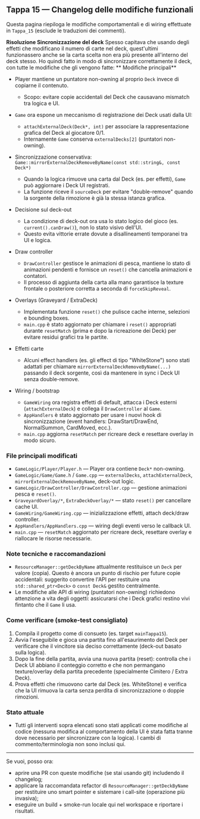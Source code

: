 ## Tappa 15 — Changelog delle modifiche funzionali

Questa pagina riepiloga le modifiche comportamentali e di wiring effettuate in `Tappa_15` (esclude le traduzioni dei commenti).

**Risoluzione Sincronizzazione del deck**
Spesso capitava che usando degli effetti che modificano il numero di carte nel deck, quest'ultimi funzionassero anche se la carta scelta non era più presente all'interno del deck stesso.
Ho quindi fatto in modo di sincronizzare correttamente il deck, con tutte le modifiche che gli vengono fatte:
**
Modifiche principali**

- Player mantiene un puntatore non-owning al proprio `Deck` invece di copiarne il contenuto.
  - Scopo: evitare copie accidentali del Deck che causavano mismatch tra logica e UI.

- `Game` ora espone un meccanismo di registrazione dei Deck usati dalla UI:
  - `attachExternalDeck(Deck*, int)` per associare la rappresentazione grafica del Deck al giocatore 0/1.
  - Internamente `Game` conserva `externalDecks[2]` (puntatori non-owning).

- Sincronizzazione conservativa: `Game::mirrorExternalDeckRemoveByName(const std::string&, const Deck*)`
  - Quando la logica rimuove una carta dal Deck (es. per effetti), `Game` può aggiornare i Deck UI registrati.
  - La funzione riceve il `sourceDeck` per evitare "double-remove" quando la sorgente della rimozione è già la stessa istanza grafica.

- Decisione sul deck-out
  - La condizione di deck-out ora usa lo stato logico del gioco (es. `current().canDraw()`), non lo stato visivo dell'UI.
  - Questo evita vittorie errate dovute a disallineamenti temporanei tra UI e logica.

- Draw controller
  - `DrawController` gestisce le animazioni di pesca, mantiene lo stato di animazioni pendenti e fornisce un `reset()` che cancella animazioni e contatori.
  - Il processo di aggiunta della carta alla mano garantisce la texture frontale o posteriore corretta a seconda di `forceSkipReveal`.

- Overlays (Graveyard / ExtraDeck)
  - Implementata funzione `reset()` che pulisce cache interne, selezioni e bounding boxes.
  - `main.cpp` è stato aggiornato per chiamare i `reset()` appropriati durante `resetMatch` (prima e dopo la ricreazione dei Deck) per evitare residui grafici tra le partite.

- Effetti carte
  - Alcuni effect handlers (es. gli effect di tipo "WhiteStone") sono stati adattati per chiamare `mirrorExternalDeckRemoveByName(...)` passando il deck sorgente, così da mantenere in sync i Deck UI senza double-remove.

- Wiring / bootstrap
  - `GameWiring` ora registra effetti di default, attacca i Deck esterni (`attachExternalDeck`) e collega il `DrawController` al `Game`.
  - `AppHandlers` è stato aggiornato per usare i nuovi hook di sincronizzazione (event handlers: DrawStart/DrawEnd, NormalSummon, CardMoved, ecc.).
  - `main.cpp` aggiorna `resetMatch` per ricreare deck e resettare overlay in modo sicuro.

### File principali modificati
- `GameLogic/Player/Player.h` — Player ora contiene `Deck*` non-owning.
- `GameLogic/Game/Game.h` / `Game.cpp` — `externalDecks`, `attachExternalDeck`, `mirrorExternalDeckRemoveByName`, deck-out logic.
- `GameLogic/DrawController/DrawController.cpp` — gestione animazioni pesca e `reset()`.
- `GraveyardOverlay/*`, `ExtraDeckOverlay/*` — stato `reset()` per cancellare cache UI.
- `GameWiring/GameWiring.cpp` — inizializzazione effetti, attach deck/draw controller.
- `AppHandlers/AppHandlers.cpp` — wiring degli eventi verso le callback UI.
- `main.cpp` — `resetMatch` aggiornato per ricreare deck, resettare overlay e riallocare le risorse necessarie.

### Note tecniche e raccomandazioni
- `ResourceManager::getDeckByName` attualmente restituisce un `Deck` per valore (copia). Questo è ancora un punto di rischio per future copie accidentali: suggerito convertire l'API per restituire una `std::shared_ptr<Deck>` o `const Deck&` gestito centralmente.
- Le modifiche alle API di wiring (puntatori non-owning) richiedono attenzione a vita degli oggetti: assicurarsi che i Deck grafici restino vivi fintanto che il `Game` li usa.

### Come verificare (smoke-test consigliato)
1. Compila il progetto come di consueto (es. target `mainTappa15`).
2. Avvia l'eseguibile e gioca una partita fino all'esaurimento del Deck per verificare che il vincitore sia deciso correttamente (deck-out basato sulla logica).
3. Dopo la fine della partita, avvia una nuova partita (reset): controlla che i Deck UI abbiano il conteggio corretto e che non permangano texture/overlay della partita precedente (specialmente Cimitero / Extra Deck).
4. Prova effetti che rimuovono carte dal Deck (es. WhiteStone) e verifica che la UI rimuova la carta senza perdita di sincronizzazione o doppie rimozioni.

### Stato attuale
- Tutti gli interventi sopra elencati sono stati applicati come modifiche al codice (nessuna modifica al comportamento della UI è stata fatta tranne dove necessario per sincronizzare con la logica). I cambi di commento/terminologia non sono inclusi qui.

----
Se vuoi, posso ora:
- aprire una PR con queste modifiche (se stai usando git) includendo il changelog;
- applicare la raccomandata refactor di `ResourceManager::getDeckByName` per restituire uno smart pointer e sistemare i call-site (operazione più invasiva);
- eseguire un build + smoke-run locale qui nel workspace e riportare i risultati.



